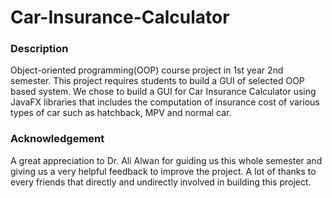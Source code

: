 # Car-Insurance-Calculator

### Description
Object-oriented programming(OOP) course project in 1st year 2nd semester. This project requires students to build a GUI of selected OOP based system. We chose to build a GUI for Car Insurance Calculator using JavaFX libraries that includes the computation of insurance cost of various types of car such as hatchback, MPV and normal car. 

### Acknowledgement
A great appreciation to Dr. Ali Alwan for guiding us this whole semester and giving us a very helpful feedback to improve the project. A lot of thanks to every friends that directly and undirectly involved in building this project.